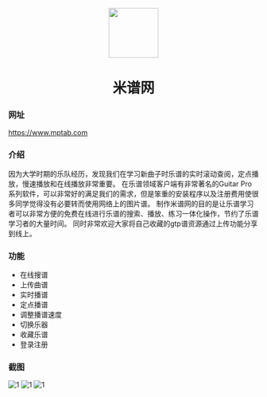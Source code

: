 <p align="center">
  <img width="100px" align="center" src="http://www.ricofishing.com/img/neatmusicicon.png">
  </p>
<h1 align="center">米谱网</h1>
  
### 网址
https://www.mptab.com

### 介绍
因为大学时期的乐队经历，发现我们在学习新曲子时乐谱的实时滚动查阅，定点播放，慢速播放和在线播放非常重要。
在乐谱领域客户端有非常著名的Guitar Pro系列软件，可以非常好的满足我们的需求，但是笨重的安装程序以及注册费用使很多同学觉得没有必要转而使用网络上的图片谱。
制作米谱网的目的是让乐谱学习者可以非常方便的免费在线进行乐谱的搜索、播放、练习一体化操作，节约了乐谱学习者的大量时间。
同时非常欢迎大家将自己收藏的gtp谱资源通过上传功能分享到线上。

### 功能
- 在线搜谱
- 上传曲谱
- 实时播谱
- 定点播谱
- 调整播谱速度
- 切换乐器
- 收藏乐谱
- 登录注册

### 截图
![1](https://ricardocao-biker.github.io/IMGS/mp1.jpg)
![1](https://ricardocao-biker.github.io/IMGS/mp2.jpg)
![1](https://ricardocao-biker.github.io/IMGS/mp3.jpg)
